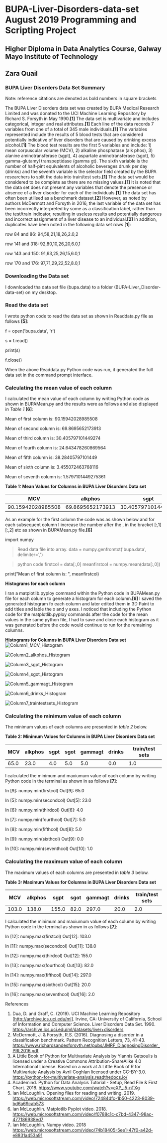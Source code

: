 # BUPA-Liver-Disorders-data-set August 2019 Programming and Scripting Project

## Higher Diploma in Data Analytics Course, Galway Mayo Institute of Technology

## Zara Quail

### BUPA Liver Disorders Data Set Summary
Note: reference citations are denoted as bold numbers in square brackets

The BUPA Liver Disorders data set was created by BUPA Medical Research Limited and was donated to the UCI Machine Learning Repository by Richard S. Forsyth in May 1990.**[1]** The data set is multivariate and includes categorical, integer and real attributes.**[1]** Each line of the data records  7 variables from one of a total of 345 male individuals.**[1]** The variables represented include the results of 5 blood tests that are considered potentially indicative of liver disorders that are caused by drinking excess alcohol.**[1]** The blood test results are the first 5 variables and include: 1) mean corpuscular volume (MCV), 2) alkaline phosphatase (alk phos), 3) alanine aminotransferase (sgpt), 4) aspartate aminotransferase (sgot), 5) gamma-glutamyl transpeptidase (gamma gt). The sixth variable is the number of half-pint equivalents of alcoholic beverages drunk per day (drinks) and the seventh variable is the selector field created by the BUPA researchers to split the data into train/test sets.**[1]** The data set would be considered to be complete as there are no missing values.**[1]** It is noted that the data set does not present any variables that denote the presence or absence of a liver disorder for each of the individuals.**[1]** The data set has often been utilised as a benchmark dataset.**[2]** However,  as noted by authors McDermott and Forsyth in 2016, the last variable of the data set has been incorrectly interpreted by some as a classification label, rather than the test/train indicator, resulting in useless results and potentially dangerous and incorrect assignment of a liver disease to an individual.**[2]** In addition, duplicates have been noted in the following data set rows **[1]**:

row 84 and 86:   94,58,21,18,26,2.0,2

row 141 and 318:   92,80,10,26,20,6.0,1

row 143 and 150:   91,63,25,26,15,6.0,1

row 170 and 176:   97,71,29,22,52,8.0,1

### Downloading the Data set

I downloaded tha data set file (bupa.data) to a folder (BUPA-Liver_Disorder-data-set) on my desktop.

### Read the data set
I wrote python code to read the data set as shown in Readdata.py file as follows **[5]**:

f = open('bupa.data', 'r')

s = f.read()

print(s)

f.close()

When the above Readdata.py Python code was run, it generated the full data set in the command prompt interface.

### Calculating the mean value of each column
I calculated the mean value of each column by writing Python code as shown in BUPAMean.py and the results were as follows and also displayed in *Table 1* **[6]**:

Mean of first column is:  90.15942028985508

Mean of second column is:  69.8695652173913

Mean of third column is:  30.405797101449274

Mean of fourth column is:  24.643478260869564

Mean of fifth column is:  38.28405797101449

Mean of sixth column is:  3.455072463768116

Mean of seventh column is:  1.5797101449275361

**Table 1: Mean Values for Columns in BUPA Liver Disorders Data set**

MCV | alkphos | sgpt | sgot | gammagt | drinks | train/test sets
--- | ------- | ---- | ---- | ------- | ------ | ---------------
90.15942028985508 | 69.8695652173913 | 30.405797101449274 | 24.643478260869564 | 38.28405797101449 | 3.455072463768116 | 1.5797101449275361

As an example for the first column the code was as shown below and for each subsequent column I increase the number after the , in the bracket [:,1][:,2] etc as shown in BUPAMean.py file.**[6]**

import numpy

>Read data file into array.
data = numpy.genfromtxt('bupa.data', delimiter=',')

>python code
firstcol = data[:,0]
meanfirstcol = numpy.mean(data[:,0])

print("Mean of first column is: ", meanfirstcol)

**Histograms for each column**

I ran a matplotlib.pyploy command within the Python code in BUPAMean.py file for each column to generate a histogram for each column.**[6]** I saved the generated histogram fo each column and later edited them in 3D Paint to add titles and lable the x and y axes. I noticed that including the Python code for the matplotlib.pyploy commands after the code for the mean values in the same python file, I had to save and close each histogram as it was generated before the code would continue to run for the remaining columns.

**Histograms for Columns in BUPA Liver Disorders Data set**
![Column1_MCV_Histogram](https://github.com/zaraquail/BUPA-Liver-Disorders-data-set/blob/master/Column1_MCV_Histogram.png)

![Column2_alkphos_Histogram](https://github.com/zaraquail/BUPA-Liver-Disorders-data-set/blob/master/Column2_alkphos_Histogram.png)

![Column3_sgpt_Histogram](https://github.com/zaraquail/BUPA-Liver-Disorders-data-set/blob/master/Column3_sgpt_Histogram.png)

![Column4_sgot_Histogram](https://github.com/zaraquail/BUPA-Liver-Disorders-data-set/blob/master/Column4_sgot_Histogram.png)

![Column5_gammagt_Histogram](https://github.com/zaraquail/BUPA-Liver-Disorders-data-set/blob/master/Column5_gammagt_Histogram.png)

![Column6_drinks_Histogram](https://github.com/zaraquail/BUPA-Liver-Disorders-data-set/blob/master/Column6_drinks_Histogram.png)

![Column7_traintestsets_Histogram](https://github.com/zaraquail/BUPA-Liver-Disorders-data-set/blob/master/Column7_traintestsets_Histogram.png)


### Calculating the minimum value of each column
The minimum values of each columns are presented in *table 2* below.

**Table 2: Minimum Values for Columns in BUPA Liver Disorders Data set**

MCV | alkphos | sgpt | sgot | gammagt | drinks | train/test sets
--- | ------- | ---- | ---- | ------- | ------ | ---------------
65.0 | 23.0 | 4.0 | 5.0 | 5.0 | 0.0 | 1.0


I calculated the minimum and maxiumum value of each column by writing Python code in the terminal as shown in as follows **[7]**:

In [9]: numpy.min(firstcol)
Out[9]: 65.0

In [5]: numpy.min(secondcol)
Out[5]: 23.0

In [6]: numpy.min(thirdcol)
Out[6]: 4.0

In [7]: numpy.min(fourthcol)
Out[7]: 5.0

In [8]: numpy.min(fifthcol)
Out[8]: 5.0

In [9]: numpy.min(sixthcol)
Out[9]: 0.0

In [10]: numpy.min(seventhcol)
Out[10]: 1.0

### Calculating the maximum value of each column
The maximum values of each columns are presented in *table 3* below.

**Table 3: Maximum Values for Columns in BUPA Liver Disorders Data set**

MCV | alkphos | sgpt | sgot | gammagt | drinks | train/test sets
--- | ------- | ---- | ---- | ------- | ------ | ---------------
103.0 | 138.0 | 155.0 | 82.0 | 297.0 | 20.0 | 2.0

I calculated the minimum and maxiumum value of each column by writing Python code in the terminal as shown in as follows **[7]**:

In [12]: numpy.max(firstcol)
Out[12]: 103.0

In [11]: numpy.max(secondcol)
Out[11]: 138.0

In [12]: numpy.max(thirdcol)
Out[12]: 155.0

In [13]: numpy.max(fourthcol)
Out[13]: 82.0

In [14]: numpy.max(fifthcol)
Out[14]: 297.0

In [15]: numpy.max(sixthcol)
Out[15]: 20.0

In [16]: numpy.max(seventhcol)
Out[16]: 2.0


References
1. Dua, D. and Graff, C. (2019). UCI Machine Learning Repository [http://archive.ics.uci.edu/ml]. Irvine, CA: University of California, School of Information and Computer Science. Liver Disorders Data Set. 1990. https://archive.ics.uci.edu/ml/datasets/liver+disorders 
2. McDermott, J. & Forsyth, R.S. (2016). Diagnosing a disorder in a classification benchmark. Pattern
Recognition Letters, 73, 41-43. https://www.richardsandesforsyth.net/pubs/JMRF_DiagnosingDisorder_PRL2016.pdf
3. A Little Book of Python for Multivariate Analysis by Yiannis Gatsoulis is licensed under a Creative Commons Attribution-ShareAlike 4.0 International License. Based on a work at A Little Book of R for Multivariate Analysis by Avril Coghlan licensed under CC-BY-3.0. https://python-for-multivariate-analysis.readthedocs.io/
4. Academind. Python for Data Analysis Tutorial - Setup, Read File & First Chart. 2018. https://www.youtube.com/watch?v=cXP_i5-nTXg
5. Ian McLoughlin. Opening files for reading and writing. 2019. https://web.microsoftstream.com/video/72484dfc-1b50-4223-8039-bd6a69cab573
6. Ian McLoughlin. Matplotlib Pyplot video. 2018. https://web.microsoftstream.com/video/f0788c1c-c7bd-4347-98ac-477186938ed7
7. Ian McLoughlin. Numpy video. 2018  https://web.microsoftstream.com/video/74b18405-5ee1-47f0-a42d-e8831a453a91